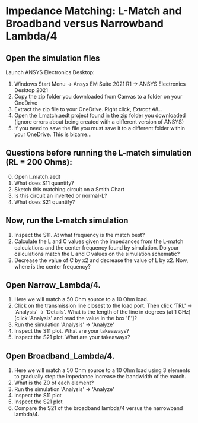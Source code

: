 # Impedance Matching: L-Match and Broadband versus Narrowband Lambda/4

## Open the simulation files 

Launch ANSYS Electronics Desktop: 

1. Windows Start Menu -> Ansys EM Suite 2021 R1 -> ANSYS Electronics Desktop 2021
2. Copy the zip folder you downloaded from Canvas to a folder on your OneDrive
3. Extract the zip file to your OneDrive. Right click, *Extract All...* 
4. Open the l_match.aedt project found in the zip folder you downloaded (ignore errors about being created with a different version of ANSYS)
5. If you need to save the file you must save it to a different folder within your OneDrive. This is bizarre...

## Questions before running the L-match simulation (RL = 200 Ohms): 

0. Open l_match.aedt 
1. What does S11 quantify? 
2. Sketch this matching circuit on a Smith Chart
3. Is this circuit an inverted or normal-L? 
4. What does S21 quantify?

## Now, run the L-match simulation 

1. Inspect the S11. At what frequency is the match best? 
2. Calculate the L and C values given the impedances from the L-match calculations and the center frequency found by simulation. Do your calculations match the L and C values on the simulation schematic?
3. Decrease the value of C by x2 and decrease the value of L by x2. Now, where is the center frequency? 


## Open Narrow_Lambda/4.  

1. Here we will match a 50 Ohm source to a 10 Ohm load.
2. Click on the transmission line closest to the load port. Then click 'TRL' -> 'Analysis' -> 'Details'. What is the length of the line in degrees (at 1 GHz) [click 'Analysis' and read the value in the box 'E']? 
3. Run the simulation 'Analysis' -> 'Analyze'
4. Inspect the S11 plot. What are your takeaways?
5. Inspect the S21 plot. What are your takeaways?


## Open Broadband_Lambda/4.  

1. Here we will match a 50 Ohm source to a 10 Ohm load using 3 elements to gradually step the impedance increase the bandwidth of the match.
2. What is the Z0 of each element? 
3. Run the simulation 'Analysis' -> 'Analyze'
4. Inspect the S11 plot
5. Inspect the S21 plot
6. Compare the S21 of the broadband lambda/4 versus the narrowband lambda/4. 

